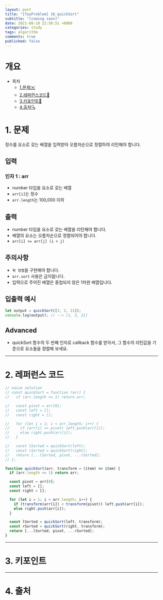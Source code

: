 ```yaml
---
layout: post
title: "[ToyProblem] 16_quickSort"
subtitle: "(coming soon)"
date: 2021-08-10 22:58:51 +0900
categories: study
tags: algorithm
comments: true
published: false
---
```


# 개요

- 목차
  - [1.문제✉️](#1.문제)
  - [2.레퍼런스코드🔖](#2.레퍼런스코드)
  - [3.키포인트🔐](#3.키포인트🔑)
  - [4.출처🔍](#4.출처🔍)

# 1. 문제

정수를 요소로 갖는 배열을 입력받아 오름차순으로 정렬하여 리턴해야 합니다.

## 입력

### 인자 1 : arr

- number 타입을 요소로 갖는 배열
- `arr[i]`는 정수
- `arr.length`는 100,000 이하

## 출력

- number 타입을 요소로 갖는 배열을 리턴해야 합니다.
- 배열의 요소는 오름차순으로 정렬되어야 합니다.
- `arr[i] <= arr[j] (i < j)`

## 주의사항

- `퀵 정렬`을 구현해야 합니다.
- `arr.sort` 사용은 금지됩니다.
- 입력으로 주어진 배열은 중첩되지 않은 1차원 배열입니다.

## 입출력 예시

```javascript
let output = quickSort([3, 1, 21]);
console.log(output); // --> [1, 3, 21]
```

## Advanced

- quickSort 함수의 두 번째 인자로 callback 함수를 받아서, 그 함수의 리턴값을 기준으로 요소들을 정렬해 보세요.

---

# 2. 레퍼런스 코드

```javascript
// naive solution
// const quickSort = function (arr) {
//   if (arr.length <= 1) return arr;

//   const pivot = arr[0];
//   const left = [];
//   const right = [];

//   for (let i = 1; i < arr.length; i++) {
//     if (arr[i] <= pivot) left.push(arr[i]);
//     else right.push(arr[i]);
//   }

//   const lSorted = quickSort(left);
//   const rSorted = quickSort(right);
//   return [...lSorted, pivot, ...rSorted];
// };

function quickSort(arr, transform = (item) => item) {
  if (arr.length <= 1) return arr;

  const pivot = arr[0];
  const left = [];
  const right = [];

  for (let i = 1; i < arr.length; i++) {
    if (transform(arr[i]) < transform(pivot)) left.push(arr[i]);
    else right.push(arr[i]);
  }

  const lSorted = quickSort(left, transform);
  const rSorted = quickSort(right, transform);
  return [...lSorted, pivot, ...rSorted];
}
```

---

# 3. 키포인트

---

# 4. 출처
